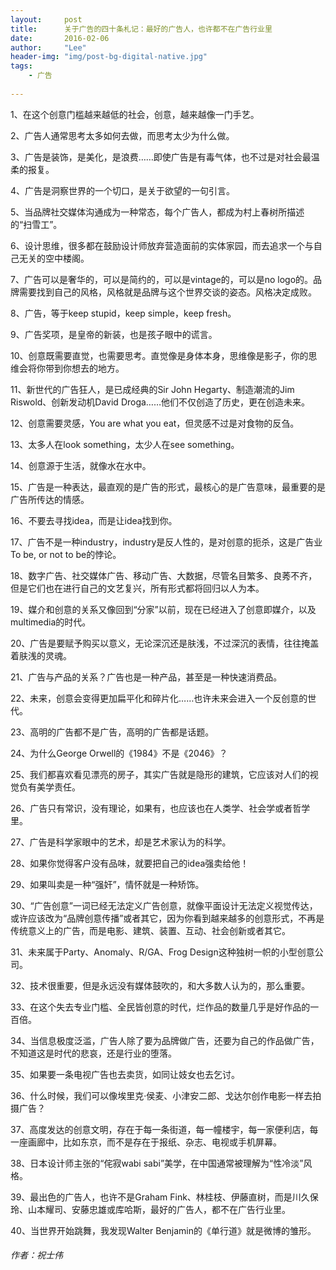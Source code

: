 ```yaml
---
layout:     post
title:      关于广告的四十条札记：最好的广告人，也许都不在广告行业里
date:       2016-02-06
author:     "Lee"
header-img: "img/post-bg-digital-native.jpg"
tags:
    - 广告
    
---
```

1、在这个创意门槛越来越低的社会，创意，越来越像一门手艺。

2、广告人通常思考太多如何去做，而思考太少为什么做。

3、广告是装饰，是美化，是浪费……即使广告是有毒气体，也不过是对社会最温柔的报复。

4、广告是洞察世界的一个切口，是关于欲望的一句引言。

5、当品牌社交媒体沟通成为一种常态，每个广告人，都成为村上春树所描述的“扫雪工”。

6、设计思维，很多都在鼓励设计师放弃营造面前的实体家园，而去追求一个与自己无关的空中楼阁。

7、广告可以是奢华的，可以是简约的，可以是vintage的，可以是no logo的。品牌需要找到自己的风格，风格就是品牌与这个世界交谈的姿态。风格决定成败。

8、广告，等于keep stupid，keep simple，keep fresh。

9、广告奖项，是皇帝的新装，也是孩子眼中的谎言。

10、创意既需要直觉，也需要思考。直觉像是身体本身，思维像是影子，你的思维会将你带到你想去的地方。

11、新世代的广告狂人，是已成经典的Sir John Hegarty、制造潮流的Jim Riswold、创新发动机David Droga……他们不仅创造了历史，更在创造未来。

12、创意需要灵感，You are what you eat，但灵感不过是对食物的反刍。

13、太多人在look something，太少人在see something。

14、创意源于生活，就像水在水中。

15、广告是一种表达，最直观的是广告的形式，最核心的是广告意味，最重要的是广告所传达的情感。

16、不要去寻找idea，而是让idea找到你。

17、广告不是一种industry，industry是反人性的，是对创意的扼杀，这是广告业To be, or not to be的悖论。

18、数字广告、社交媒体广告、移动广告、大数据，尽管名目繁多、良莠不齐，但是它们也在进行自己的文艺复兴，所有形式都将回归以人为本。

19、媒介和创意的关系又像回到“分家”以前，现在已经进入了创意即媒介，以及multimedia的时代。

20、广告是要赋予购买以意义，无论深沉还是肤浅，不过深沉的表情，往往掩盖着肤浅的灵魂。

21、广告与产品的关系？广告也是一种产品，甚至是一种快速消费品。

22、未来，创意会变得更加扁平化和碎片化……也许未来会进入一个反创意的世代。

23、高明的广告都不是广告，高明的广告都是话题。

24、为什么George Orwell的《1984》不是《2046》？

25、我们都喜欢看见漂亮的房子，其实广告就是隐形的建筑，它应该对人们的视觉负有美学责任。

26、广告只有常识，没有理论，如果有，也应该也在人类学、社会学或者哲学里。

27、广告是科学家眼中的艺术，却是艺术家认为的科学。

28、如果你觉得客户没有品味，就要把自己的idea强卖给他！

29、如果叫卖是一种“强奸”，情怀就是一种矫饰。

30、“广告创意”一词已经无法定义广告创意，就像平面设计无法定义视觉传达，或许应该改为“品牌创意传播”或者其它，因为你看到越来越多的创意形式，不再是传统意义上的广告，而是电影、建筑、装置、互动、社会创新或者其它。

31、未来属于Party、Anomaly、R/GA、Frog Design这种独树一帜的小型创意公司。

32、技术很重要，但是永远没有媒体鼓吹的，和大多数人认为的，那么重要。

33、在这个失去专业门槛、全民皆创意的时代，烂作品的数量几乎是好作品的一百倍。

34、当信息极度泛滥，广告人除了要为品牌做广告，还要为自己的作品做广告，不知道这是时代的悲哀，还是行业的堕落。

35、如果要一条电视广告也去卖货，如同让妓女也去乞讨。

36、什么时候，我们可以像埃里克·侯麦、小津安二郎、戈达尔创作电影一样去拍摄广告？

37、高度发达的创意文明，存在于每一条街道，每一幢楼宇，每一家便利店，每一座画廊中，比如东京，而不是存在于报纸、杂志、电视或手机屏幕。

38、日本设计师主张的“侘寂wabi sabi”美学，在中国通常被理解为“性冷淡”风格。

39、最出色的广告人，也许不是Graham Fink、林桂枝、伊藤直树，而是川久保玲、山本耀司、安藤忠雄或库哈斯，最好的广告人，都不在广告行业里。

40、当世界开始跳舞，我发现Walter Benjamin的《单行道》就是微博的雏形。

###### 作者：祝士伟